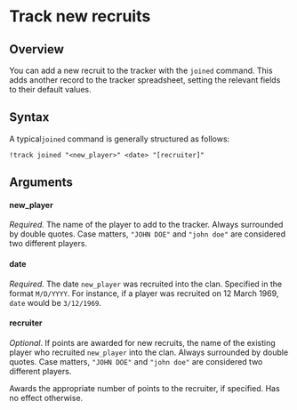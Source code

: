 # Track new recruits

## Overview

You can add a new recruit to the tracker with the `joined` command. This adds another record to the tracker spreadsheet, setting the relevant fields to their default values.

## Syntax

A typical`joined` command is generally structured as follows:

```text
!track joined "<new_player>" <date> "[recruiter]"
```

## Arguments

#### new\_player

_Required._ The name of the player to add to the tracker. Always surrounded by double quotes. Case matters, `"JOHN DOE"` and `"john doe"` are considered two different players.

#### date

_Required._ The date `new_player` was recruited into the clan. Specified in the format `M/D/YYYY`. For instance, if a player was recruited on 12 March 1969, `date` would be `3/12/1969`.

#### recruiter

_Optional_. If points are awarded for new recruits, the name of the existing player who recruited `new_player` into the clan. Always surrounded by double quotes. Case matters, `"JOHN DOE"` and `"john doe"` are considered two different players.

Awards the appropriate number of points to the recruiter, if specified. Has no effect otherwise.

